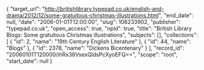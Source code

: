 {
  "target_url": "http://britishlibrary.typepad.co.uk/english-and-drama/2012/12/some-gratuitous-christmas-illustrations.html", 
  "end_date": null, 
  "date": "2006-01-01T12:00:00", 
  "slug": 106233902, 
  "publisher": "typepad.co.uk", 
  "open_access": true, 
  "npld": true, 
  "title": "British Library Blogs: Some gratuitous Christmas illustrations", 
  "subjects": [], 
  "collections": [
    {
      "id": 2, 
      "name": "19th Century English Literature"
    }, 
    {
      "id": 44, 
      "name": "Blogs"
    }, 
    {
      "id": 2378, 
      "name": "Dickens Bicentenary"
    }
  ], 
  "record_id": "20060101T120000/ihRx38VsexQldsPcXyoEFQ==", 
  "scope": "root", 
  "start_date": null
}

